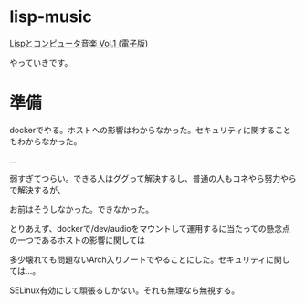 # lisp-music

[Lispとコンピュータ音楽 Vol.1 (電子版)](https://booth.pm/ja/items/1575612)

やっていきです。

# 準備

dockerでやる。ホストへの影響はわからなかった。セキュリティに関することもわからなかった。

...

弱すぎてつらい。できる人はググって解決するし、普通の人もコネやら努力やらで解決するが、

お前はそうしなかった。できなかった。

とりあえず、dockerで/dev/audioをマウントして運用するに当たっての懸念点の一つであるホストの影響に関しては

多少壊れても問題ないArch入りノートでやることにした。セキュリティに関しては...。

SELinux有効にして頑張るしかない。それも無理なら無視する。
